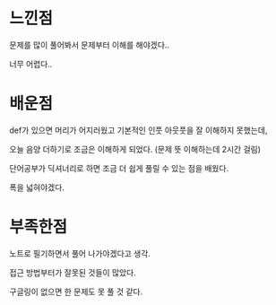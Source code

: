 # 느낀점

문제를 많이 풀어봐서 문제부터 이해를 해야겠다..

너무 어렵다..

# 배운점

def가 있으면 머리가 어지러웠고 기본적인 인풋 아웃풋을 잘 이해하지 못했는데,

오늘 음양 더하기로 조금은 이해하게 되었다. (문제 뜻 이해하는데 2시간 걸림)

단어공부가 딕셔너리로 하면 조금 더 쉽게 풀릴 수 있는 점을 배웠다.

폭을 넓혀야겠다.

# 부족한점

노트로 필기하면서 풀어 나가야겠다고 생각.

접근 방법부터가 잘못된 것들이 많았다.

구글링이 없으면 한 문제도 못 풀 것 같다.